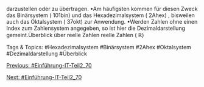 darzustellen oder zu übertragen. 
•Am häufigsten kommen für diesen Zweck das Binärsystem ( 101bin) und das Hexadezimalsystem ( 2Ahex) , 
bisweilen auch das Oktalsystem ( 37okt) zur Anwendung.
•Werden Zahlen ohne einen Index zum Zahlensystem angegeben, so ist hier die Dezimaldarstellung gemeint.Überblick über reelle Zahlen
reelle Zahlen ( ℝ)

   Tags & Topics:
   #Hexadezimalsystem
   #Binärsystem
   #2Ahex
   #Oktalsystem
   #Dezimaldarstellung
   #Überblick

[Previous: #Einführung-IT-Teil2_70](Einführung-IT-Teil2_70.md)

[Next: #Einführung-IT-Teil2_70](Einführung-IT-Teil2_70.md)